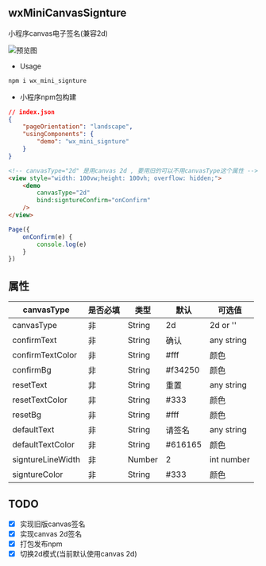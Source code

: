 ## wxMiniCanvasSignture
小程序canvas电子签名(兼容2d)

![预览图](https://github.com/Qiu-Jun/wxMiniCanvasSignture/blob/main/demo/imgs/introduct.jpg)

+ Usage
```bash
npm i wx_mini_signture
```

+ 小程序npm包构建

```json
// index.json
{
    "pageOrientation": "landscape",
    "usingComponents": {
        "demo": "wx_mini_signture"
    }
}
```

```html
<!-- canvasType="2d" 是用canvas 2d , 要用旧的可以不用canvasType这个属性 -->
<view style="width: 100vw;height: 100vh; overflow: hidden;">
    <demo
        canvasType="2d"
        bind:signtureConfirm="onConfirm"
    />
</view>
```

```javascript
Page({
    onConfirm(e) {
        console.log(e)
    }
})
```

## 属性
| canvasType |  是否必填  |  类型   |  默认  | 可选值 |
| --- | --- | --- | --- | ---- |
| canvasType | 非  | String | 2d |  2d or '' |
| confirmText | 非  | String | 确认 |  any string |
| confirmTextColor | 非  | String | #fff | 颜色 |
| confirmBg | 非  | String | #f34250 | 颜色 |
| resetText | 非  | String | 重置 | any string |
| resetTextColor | 非  | String | #333 |  颜色 |
| resetBg | 非  | String | #fff |  颜色  |
| defaultText | 非  | String | 请签名 |  any string |
| defaultTextColor | 非  | String | #616165 |  颜色 |
| signtureLineWidth | 非  | Number | 2 | int number |
| signtureColor | 非  | String | #333 | 颜色 |

## TODO
- [x] 实现旧版canvas签名
- [x] 实现canvas 2d签名
- [x] 打包发布npm
- [x] 切换2d模式(当前默认使用canvas 2d)

